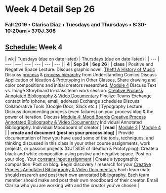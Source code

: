 # Week 4 Detail Sep 26

### Fall 2019 • Clarisa Diaz • Tuesdays and Thursdays • 8:30-10:20am • 370J_308

## [Schedule:](./) Week 4

| wk | Tuesdays \(due on date listed\) | Thursdays \(due on date listed\) |
| --- | --- | --- | --- | --- | --- | --- |
| **4** | **Sep 24** | **Sep 26** |
| **class** | Positive and Negative Space Lecture. Discuss graphic novel, [Theft! A History of Music](https://law.duke.edu/musiccomic/download/) Discuss [process](http://blog.visualmotive.com/wp-content/uploads/2009/12/mccloud_understanding_comics.jpg) & [process hierarchy](http://i46.tinypic.com/2nrn6t0.png) from Understanding Comics Discuss Application of Ideation & Prototyping in Other Classes, Share drawing and color compositions and initial creators researched. [Module 4](http://teaching.polishedsolid.com/ip/mod4/content/index.html) Discuss Text vs. Image Storyboard In-class team work session: [Creative Process Annotated Bibliography & Video Documentary](projects/creative-process-annotated-bibliography-and-video-documentary.md) Finalize Teams Exchange contact info \(phone, email, address\) Exchange schedules Discuss Collaborative Tools \(Google Docs, Slack etc.\) | Typography Lecture. Discuss documenting process \(even failures\) on your process blog & the power of iteration. Discuss [Module 4: Mood Boards](http://teaching.polishedsolid.com/ip/mod4/content/index.html) [Creative Process Annotated Bibliography & Video Documentary](creative-process-annotated-bibliography-and-video-documentary.md)  Individual Annotated Bibliography. Individual Moodboard of creator |
| **read** | [Module 3](http://teaching.polishedsolid.com/ip/mod3/content/index.html) | [Module 4](http://teaching.polishedsolid.com/ip/mod4/content/index.html) |
| **create and document \(post on your process blog\)** | Provide documentation of how you have used some of the tools, techniques, and thinking discussed in this class in your other course assignments, work projects, or passion projects \(OUTSIDE of Ideation & Prototyping\). Create a black and white composition using postive and negative space. Post on your blog. Your [constant input assignment](week-4-detail-sep-25.md) | Create a typographic composition. Post on blog. Begin discovery / research for your [Creative Process Annotated Bibliography & Video Documentary](creative-process-annotated-bibliography-and-video-documentary.md) Each team mate should research and post their own annotated bibliography. Each team member should make and post their own moodboard of their creator. Email Clarisa who you are working with and the creator you've chosen.|

